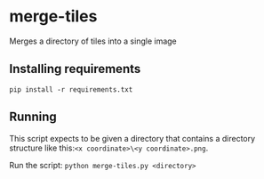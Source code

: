 # merge-tiles
Merges a directory of tiles into a single image

## Installing requirements
`pip install -r requirements.txt`

## Running
This script expects to be given a directory that contains a directory structure like this:`<x coordinate>\<y coordinate>.png`.

Run the script:
`python merge-tiles.py <directory>`